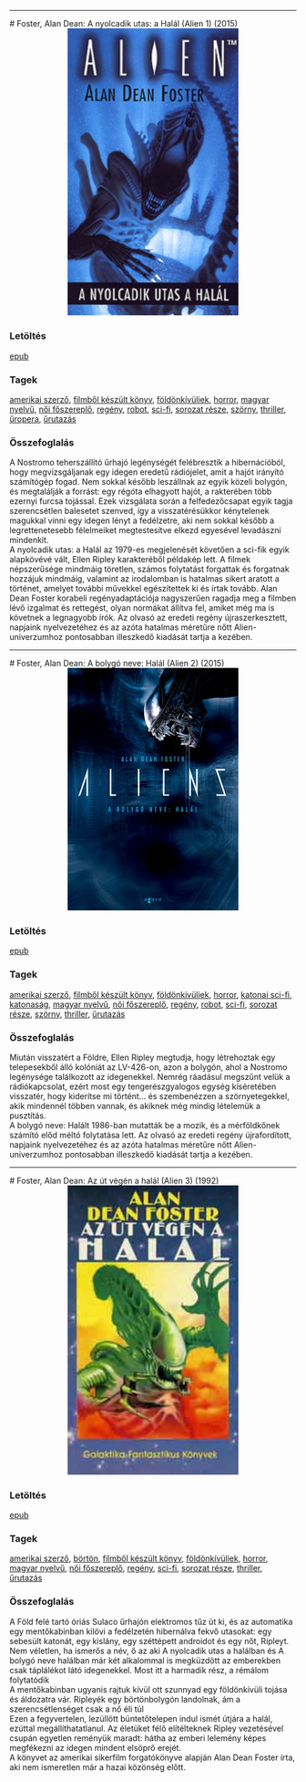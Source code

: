 <hr/>
# <a name="id_649">Foster, Alan Dean: A nyolcadik utas: a Halál (Alien 1) (2015)</a>
<center><img src="https://github.com/BercziSandor/calibre_lib/raw/main/main/Foster%2C%20Alan%20Dean/A%20nyolcadik%20utas_%20a%20Halal%20%28649%29/cover.jpg" alt="cover" width="300"/></center>

### Letöltés
[epub](https://github.com/BercziSandor/calibre_lib/raw/main/main/Foster%2C%20Alan%20Dean/A%20nyolcadik%20utas_%20a%20Halal%20%28649%29/A%20nyolcadik%20utas_%20a%20Halal%20-%20Foster%2C%20Alan%20Dean.epub)

### Tagek
[amerikai szerző](https://github.com/berczisandor/calibre_lib/blob/main/main/_tags/amerikai%20szerz%c5%91.md), [filmből készült könyv](https://github.com/berczisandor/calibre_lib/blob/main/main/_tags/filmb%c5%91l%20k%c3%a9sz%c3%bclt%20k%c3%b6nyv.md), [földönkívüliek](https://github.com/berczisandor/calibre_lib/blob/main/main/_tags/f%c3%b6ld%c3%b6nk%c3%adv%c3%bcliek.md), [horror](https://github.com/berczisandor/calibre_lib/blob/main/main/_tags/horror.md), [magyar nyelvű](https://github.com/berczisandor/calibre_lib/blob/main/main/_tags/magyar%20nyelv%c5%b1.md), [női főszereplő](https://github.com/berczisandor/calibre_lib/blob/main/main/_tags/n%c5%91i%20f%c5%91szerepl%c5%91.md), [regény](https://github.com/berczisandor/calibre_lib/blob/main/main/_tags/reg%c3%a9ny.md), [robot](https://github.com/berczisandor/calibre_lib/blob/main/main/_tags/robot.md), [sci-fi](https://github.com/berczisandor/calibre_lib/blob/main/main/_tags/sci-fi.md), [sorozat része](https://github.com/berczisandor/calibre_lib/blob/main/main/_tags/sorozat%20r%c3%a9sze.md), [szörny](https://github.com/berczisandor/calibre_lib/blob/main/main/_tags/sz%c3%b6rny.md), [thriller](https://github.com/berczisandor/calibre_lib/blob/main/main/_tags/thriller.md), [űropera](https://github.com/berczisandor/calibre_lib/blob/main/main/_tags/%c5%b1ropera.md), [űrutazás](https://github.com/berczisandor/calibre_lib/blob/main/main/_tags/%c5%b1rutaz%c3%a1s.md)

### Összefoglalás
<div>
<p>A ​Nostromo teherszállító űrhajó legénységét felébresztik a hibernációból, hogy megvizsgáljanak egy idegen eredetű rádiójelet, amit a hajót irányító számítógép fogad. Nem sokkal később leszállnak az egyik közeli bolygón, és megtalálják a forrást: egy régóta elhagyott hajót, a rakterében több ezernyi furcsa tojással. Ezek vizsgálata során a felfedezőcsapat egyik tagja szerencsétlen balesetet szenved, így a visszatérésükkor kénytelenek magukkal vinni egy idegen lényt a fedélzetre, aki nem sokkal később a legrettenetesebb félelmeiket megtestesítve elkezd egyesével levadászni mindenkit.<br>A nyolcadik utas: a Halál az 1979-es megjelenését követően a sci-fik egyik alapkövévé vált, Ellen Ripley karakteréből példakép lett. A filmek népszerűsége mindmáig töretlen, számos folytatást forgattak és forgatnak hozzájuk mindmáig, valamint az irodalomban is hatalmas sikert aratott a történet, amelyet további művekkel egészítettek ki és írtak tovább. Alan Dean Foster korabeli regényadaptációja nagyszerűen ragadja meg a filmben lévő izgalmat és rettegést, olyan normákat állítva fel, amiket még ma is követnek a legnagyobb írók. Az olvasó az eredeti regény újraszerkesztett, napjaink nyelvezetéhez és az azóta hatalmas méretűre nőtt Alien-univerzumhoz pontosabban illeszkedő kiadását tartja a kezében.</p></div>


<hr/>
# <a name="id_650">Foster, Alan Dean: A bolygó neve: Halál (Alien 2) (2015)</a>
<center><img src="https://github.com/BercziSandor/calibre_lib/raw/main/main/Foster%2C%20Alan%20Dean/A%20bolygo%20neve_%20Halal%20%28650%29/cover.jpg" alt="cover" width="300"/></center>

### Letöltés
[epub](https://github.com/BercziSandor/calibre_lib/raw/main/main/Foster%2C%20Alan%20Dean/A%20bolygo%20neve_%20Halal%20%28650%29/A%20bolygo%20neve_%20Halal%20-%20Foster%2C%20Alan%20Dean.epub)

### Tagek
[amerikai szerző](https://github.com/berczisandor/calibre_lib/blob/main/main/_tags/amerikai%20szerz%c5%91.md), [filmből készült könyv](https://github.com/berczisandor/calibre_lib/blob/main/main/_tags/filmb%c5%91l%20k%c3%a9sz%c3%bclt%20k%c3%b6nyv.md), [földönkívüliek](https://github.com/berczisandor/calibre_lib/blob/main/main/_tags/f%c3%b6ld%c3%b6nk%c3%adv%c3%bcliek.md), [horror](https://github.com/berczisandor/calibre_lib/blob/main/main/_tags/horror.md), [katonai sci-fi](https://github.com/berczisandor/calibre_lib/blob/main/main/_tags/katonai%20sci-fi.md), [katonaság](https://github.com/berczisandor/calibre_lib/blob/main/main/_tags/katonas%c3%a1g.md), [magyar nyelvű](https://github.com/berczisandor/calibre_lib/blob/main/main/_tags/magyar%20nyelv%c5%b1.md), [női főszereplő](https://github.com/berczisandor/calibre_lib/blob/main/main/_tags/n%c5%91i%20f%c5%91szerepl%c5%91.md), [regény](https://github.com/berczisandor/calibre_lib/blob/main/main/_tags/reg%c3%a9ny.md), [robot](https://github.com/berczisandor/calibre_lib/blob/main/main/_tags/robot.md), [sci-fi](https://github.com/berczisandor/calibre_lib/blob/main/main/_tags/sci-fi.md), [sorozat része](https://github.com/berczisandor/calibre_lib/blob/main/main/_tags/sorozat%20r%c3%a9sze.md), [szörny](https://github.com/berczisandor/calibre_lib/blob/main/main/_tags/sz%c3%b6rny.md), [thriller](https://github.com/berczisandor/calibre_lib/blob/main/main/_tags/thriller.md), [űrutazás](https://github.com/berczisandor/calibre_lib/blob/main/main/_tags/%c5%b1rutaz%c3%a1s.md)

### Összefoglalás
<div>
<p>Miután visszatért a Földre, Ellen Ripley megtudja, hogy létrehoztak egy telepesekből álló kolóniát az LV-426-on, azon a bolygón, ahol a Nostromo legénysége találkozott az idegenekkel. Nemrég ráadásul megszűnt velük a rádiókapcsolat, ezért most egy tengerészgyalogos egység kíséretében visszatér, hogy kiderítse mi történt… és szembenézzen a szörnyetegekkel, akik mindennél többen vannak, és akiknek még mindig lételemük a pusztítás.<br>A bolygó neve: Halált 1986-ban mutatták be a mozik, és a mérföldkőnek számító előd méltó folytatása lett. Az olvasó az eredeti regény újrafordított, napjaink nyelvezetéhez és az azóta hatalmas méretűre nőtt Alien-univerzumhoz pontosabban illeszkedő kiadását tartja a kezében.</p></div>


<hr/>
# <a name="id_652">Foster, Alan Dean: Az út végén a halál (Alien 3) (1992)</a>
<center><img src="https://github.com/BercziSandor/calibre_lib/raw/main/main/Foster%2C%20Alan%20Dean/Az%20ut%20vegen%20a%20halal%20%28652%29/cover.jpg" alt="cover" width="300"/></center>

### Letöltés
[epub](https://github.com/BercziSandor/calibre_lib/raw/main/main/Foster%2C%20Alan%20Dean/Az%20ut%20vegen%20a%20halal%20%28652%29/Az%20ut%20vegen%20a%20halal%20-%20Foster%2C%20Alan%20Dean.epub)

### Tagek
[amerikai szerző](https://github.com/berczisandor/calibre_lib/blob/main/main/_tags/amerikai%20szerz%c5%91.md), [börtön](https://github.com/berczisandor/calibre_lib/blob/main/main/_tags/b%c3%b6rt%c3%b6n.md), [filmből készült könyv](https://github.com/berczisandor/calibre_lib/blob/main/main/_tags/filmb%c5%91l%20k%c3%a9sz%c3%bclt%20k%c3%b6nyv.md), [földönkívüliek](https://github.com/berczisandor/calibre_lib/blob/main/main/_tags/f%c3%b6ld%c3%b6nk%c3%adv%c3%bcliek.md), [horror](https://github.com/berczisandor/calibre_lib/blob/main/main/_tags/horror.md), [magyar nyelvű](https://github.com/berczisandor/calibre_lib/blob/main/main/_tags/magyar%20nyelv%c5%b1.md), [női főszereplő](https://github.com/berczisandor/calibre_lib/blob/main/main/_tags/n%c5%91i%20f%c5%91szerepl%c5%91.md), [regény](https://github.com/berczisandor/calibre_lib/blob/main/main/_tags/reg%c3%a9ny.md), [sci-fi](https://github.com/berczisandor/calibre_lib/blob/main/main/_tags/sci-fi.md), [sorozat része](https://github.com/berczisandor/calibre_lib/blob/main/main/_tags/sorozat%20r%c3%a9sze.md), [thriller](https://github.com/berczisandor/calibre_lib/blob/main/main/_tags/thriller.md), [űrutazás](https://github.com/berczisandor/calibre_lib/blob/main/main/_tags/%c5%b1rutaz%c3%a1s.md)

### Összefoglalás
<div>
<p>A ​Föld felé tartó óriás Sulaco űrhajón elektromos tűz üt ki, és az automatika egy mentőkabinban kilövi a fedélzetén hibernálva fekvő utasokat: egy sebesült katonát, egy kislány, egy széttépett androidot és egy nőt, Ripleyt.<br>Nem véletlen, ha ismerős a név, ő az aki A nyolcadik utas a halálban és A bolygó neve halálban már két alkalommal is megküzdött az emberekben csak táplálékot látó idegenekkel. Most itt a harmadik rész, a rémálom folytatódik<br>A mentőkabinban ugyanis rajtuk kívül ott szunnyad egy földönkívüli tojása és áldozatra vár. Ripleyék egy börtönbolygón landolnak, ám a szerencsétlenséget csak a nő éli túl<br>Ezen a fegyvertelen, lezüllött büntetőtelepen indul ismét útjára a halál, ezúttal megállíthatatlanul. Az életüket félő elítélteknek Ripley vezetésével csupán egyetlen reményük maradt: hátha az emberi lelemény képes megfékezni az idegen mindent elsöprő erejét.<br>A könyvet az amerikai sikerfilm forgatókönyve alapján Alan Dean Foster írta, aki nem ismeretlen már a hazai közönség előtt.</p></div>


